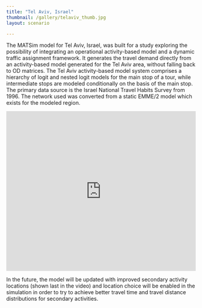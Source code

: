 ```yaml
---
title: "Tel Aviv, Israel"
thumbnail: /gallery/telaviv_thumb.jpg
layout: scenario

---
```


The MATSim model for Tel Aviv, Israel, was built for a study exploring the possibility of integrating an operational activity-based model and a dynamic traffic assignment framework. It generates the travel demand directly from an activity-based model generated for the Tel Aviv area, without falling back to OD matrices. The Tel Aviv activity-based model system comprises a hierarchy of logit and nested logit models for the main stop of a tour, while intermediate stops are modeled conditionally on the basis of the main stop. The primary data source is the Israel National Travel Habits Survey from 1996. The network used was converted from a static EMME/2 model which exists for the modeled region.

<iframe allowfullscreen="" frameborder="0" height="425" mozallowfullscreen="" src="https://player.vimeo.com/video/57069805" webkitallowfullscreen="" width="100%"></iframe>

In the future, the model will be updated with improved secondary activity locations (shown last in the video) and location choice will be enabled in the simulation in order to try to achieve better travel time and travel distance distributions for secondary activities.
